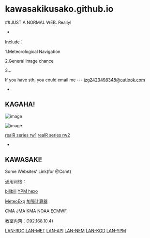 # kawasakikusako.github.io

##JUST A NORMAL WEB. Really!

-
Include：

  1.Meteorological Navigation
  
  2.General image chance
  
  3...
  
  If you have sth, you could email me --- jzg2423498348@outlook.com
  
-
KAGAHA!
-
![image](https://kawasakikusako.github.io/GeneralWebEngine/explorer_files/meteo_exp/Chace/PicUploadChance/realR/w1.jpeg)

![image](https://kawasakikusako.github.io/GeneralWebEngine/explorer_files/meteo_exp/Chace/PicUploadChance/realR/w2.jpeg)

[realR series rw1](https://kawasakikusako.github.io/GeneralWebEngine/explorer_files/meteo_exp/Chace/PicUploadChance/realR/rw1.jpeg)
[realR series rw2](https://kawasakikusako.github.io/GeneralWebEngine/explorer_files/meteo_exp/Chace/PicUploadChance/realR/rw2.jpeg)

-
KAWASAKI!
-

Some Websites' Link(for @Csmt)

通用网络：

[bilibili](https://www.bilibili.com)
[YPM hexo](https://music.hexo.icu)

[MeteoExp](https://kawasakikusako.github.io/GeneralWebEngine/explorer_files/meteo_exp/MeteoExplorer.html)
[加强计算器](http://tools-vue.zuoyebang.com/static/hy/tools-vue/calculator.html)

[CMA](http://www.nmc.cn)
[JMA](http://www.jma.go.jp)
[KMA](http://www.kma.go.kr)
[NOAA](http://www.noaa.gov)
[ECMWF](http://www.ecmwf.int)

教室内网：(192.168.10.4)

[LAN-RDC](http://192.168.10.4:11000)
[LAN-MET](http://192.168.10.4:8087)
[LAN-API](http://192.168.10.4:8093)
[LAN-NEM](http://192.168.10.4:3000)
[LAN-KOD](http://192.168.10.4:8095)
[LAN-YPM](http://192.168.10.4:35861)

